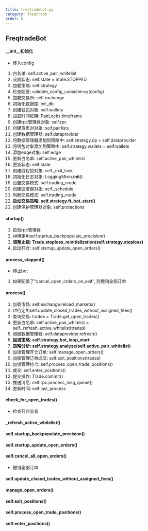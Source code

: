 ```yaml
---
title: freqtradebot.py
category: freqtrade
order: 6
---
```


## FreqtradeBot

#### __init__初始化
- 传入config
1. 白名单: self.active_pair_whitelist
2. 设置状态: self.state = State.STOPPED
3. 加载策略: self.strategy
4. 检查配置: validate_config_consistency(config)
5. 加载交易所: self.exchange
6. 初始化数据库: init_db
7. 创建钱包对象: self.wallets
8. 加载时间框架: PairLocks.timeframe
9. 创建rpc管理器对象: self.rpc
10. 创建货币对对象: self.pairlists
11. 创建数据管理器: self.dataprovider
12. 将数据管理器添加到策略中: self.strategy.dp = self.dataprovider
13. 将钱包对象添加到策略中: self.strategy.wallets = self.wallets
14. 添加edge对象: self.edge
15. 更新白名单: self.active_pair_whitelist
16. 更新状态: self.state
17. 创建线程锁对象: self._exit_lock
18. 初始化日志对象: LoggingMixin.__init__()
19. 设置交易模式: self.trading_mode
20. 创建调度器对象: self._schedule
21. 判断交易模式: self.trading_mode
22. **启动交易策略: self.strategy.ft_bot_start()**
23. 创建保护管理器对象: self.protections

#### startup()
1. 启动rpc管理器
2. (#待定#)self.startup_backpopulate_precision()
3. **调整止损: Trade.stoploss_reinitialization(self.strategy.stoploss)**
4. 启动开仓: self.startup_update_open_orders()

#### process_stopped()
- 停止bot
1. 如果配置了"cancel_open_orders_on_exit", 则撤销全部订单

#### process()
1. 加载市场: self.exchange.reload_markets()
2. (#待定#)self.update_closed_trades_without_assigned_fees()
3. 查询交易: trades = Trade.get_open_trades()
4. 更新白名单: self.active_pair_whitelist = self._refresh_active_whitelist(trades)
5. 根据数据管理器: self.dataprovider.refresh()
6. **回调策略: self.strategy.bot_loop_start**
7. **策略分析: self.strategy.analyze(self.active_pair_whitelist)**
8. 加锁管理开仓订单: self.manage_open_orders()
9. 加锁管理订单成交: self.exit_positions(trades)
10. 加锁管理持仓: self.process_open_trade_positions()
11. 成交: self.enter_positions()
12. 提交操作: Trade.commit()
13. 推送消息: self.rpc.process_msg_queue()
14. 更新时间: self.last_process

#### check_for_open_trades()
- 检查开仓交易

#### _refresh_active_whitelist()


#### self.startup_backpopulate_precision()

#### self.startup_update_open_orders()

#### self.cancel_all_open_orders()
- 撤销全部订单

#### self.update_closed_trades_without_assigned_fees()

#### manage_open_orders()

#### self.exit_positions()

#### self.process_open_trade_positions()

#### self.enter_positions()
